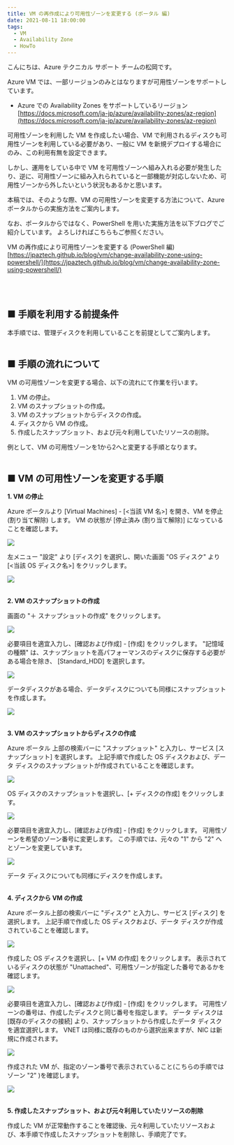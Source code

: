 ```yaml
---
title: VM の再作成により可用性ゾーンを変更する (ポータル 編)
date: 2021-08-11 18:00:00
tags:
  - VM
  - Availability Zone
  - HowTo
---
```


こんにちは、Azure テクニカル サポート チームの松岡です。

Azure VM では、一部リージョンのみとはなりますが可用性ゾーンをサポートしています。

- Azure での Availability Zones をサポートしているリージョン
  [https://docs.microsoft.com/ja-jp/azure/availability-zones/az-region](https://docs.microsoft.com/ja-jp/azure/availability-zones/az-region)

可用性ゾーンを利用した VM を作成したい場合、VM で利用されるディスクも可用性ゾーンを利用している必要があり、一般に VM を新規デプロイする場合にのみ、この利用有無を設定できます。

しかし、運用をしている中で VM を可用性ゾーンへ組み入れる必要が発生したり、逆に、可用性ゾーンに組み入れられていると一部機能が対応しないため、可用性ゾーンから外したいという状況もあるかと思います。

本稿では、そのような際、VM の可用性ゾーンを変更する方法について、Azure ポータルからの実施方法をご案内します。

なお、ポータルからではなく、PowerShell を用いた実施方法を以下ブログでご紹介しています。
よろしければこちらもご参照ください。

VM の再作成により可用性ゾーンを変更する (PowerShell 編)
[https://jpaztech.github.io/blog/vm/change-availability-zone-using-powershell/](https://jpaztech.github.io/blog/vm/change-availability-zone-using-powershell/)

<br></br>

## ■ 手順を利用する前提条件

本手順では、管理ディスクを利用していることを前提としてご案内します。
<br></br>

## ■ 手順の流れについて

VM の可用性ゾーンを変更する場合、以下の流れにて作業を行います。

1. VM の停止。
2. VM のスナップショットの作成。
3. VM のスナップショットからディスクの作成。
4. ディスクから VM の作成。
5. 作成したスナップショット、および元々利用していたリソースの削除。

例として、VM の可用性ゾーンを1から2へと変更する手順となります。
<br></br>

## ■ VM の可用性ゾーンを変更する手順

**1. VM の停止**

Azure ポータルより [Virtual Machines] - [<当該 VM 名>] を開き、VM を停止 (割り当て解除) します。
VM の状態が [停止済み (割り当て解除)] になっていることを確認します。

![](./change-availability-zone-from-portal/1.png)


左メニュー "設定" より [ディスク] を選択し、開いた画面 "OS ディスク" より [<当該 OS ディスク名>] をクリックします。

![](./change-availability-zone-from-portal/2.png)
<br></br>

**2. VM のスナップショットの作成**

画面の "＋ スナップショットの作成" をクリックします。

![](./change-availability-zone-from-portal/3.png)


必要項目を適宜入力し、[確認および作成] - [作成] をクリックします。
"記憶域の種類" は、スナップショットを高パフォーマンスのディスクに保存する必要がある場合を除き、 [Standard_HDD] を選択します。

![](./change-availability-zone-from-portal/4.png)


データディスクがある場合、データディスクについても同様にスナップショットを作成します。

![](./change-availability-zone-from-portal/5.png)
<br></br>

**3. VM のスナップショットからディスクの作成**

Azure ポータル 上部の検索バーに "スナップショット" と入力し、サービス [スナップショット] を選択します。
上記手順で作成した OS ディスクおよび、データ ディスクのスナップショットが作成されていることを確認します。

![](./change-availability-zone-from-portal/6.png)


OS ディスクのスナップショットを選択し、[+ ディスクの作成] をクリックします。

![](./change-availability-zone-from-portal/7.png)


必要項目を適宜入力し、[確認および作成] - [作成] をクリックします。
可用性ゾーンを希望のゾーン番号に変更します。
この手順では、元々の "1" から "2" へとゾーンを変更しています。

![](./change-availability-zone-from-portal/8.png)


データ ディスクについても同様にディスクを作成します。
<br></br>

**4. ディスクから VM の作成**

Azure ポータル上部の検索バーに "ディスク" と入力し、サービス [ディスク] を選択します。
上記手順で作成した OS ディスクおよび、データ ディスクが作成されていることを確認します。

![](./change-availability-zone-from-portal/9.png)


作成した OS ディスクを選択し、[+ VM の作成] をクリックします。
表示されているディスクの状態が "Unattached"、可用性ゾーンが指定した番号であるかを確認します。

![](./change-availability-zone-from-portal/10.png)


必要項目を適宜入力し、[確認および作成] - [作成] をクリックします。
可用性ゾーンの番号は、作成したディスクと同じ番号を指定します。
データ ディスクは [既存のディスクの接続] より、スナップショットから作成したデータ ディスクを適宜選択します。
VNET は同様に既存のものから選択出来ますが、NIC は新規に作成されます。

![](./change-availability-zone-from-portal/11.png)


作成された VM が、指定のゾーン番号で表示されていること(こちらの手順ではゾーン "2" )を確認します。

![](./change-availability-zone-from-portal/12.png)
<br></br>

**5. 作成したスナップショット、および元々利用していたリソースの削除**

作成した VM が正常動作することを確認後、元々利用していたリソースおよび、本手順で作成したスナップショットを削除し、手順完了です。

